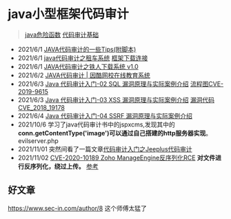 # java小型框架代码审计

>[java危险函数](./java危险函数.md)
>[代码审计基础](./代码审计基础.pdf)

+ 2021/6/1   [JAVA代码审计的一些Tips(附脚本)](https://xz.aliyun.com/t/1633)
+ 2021/6/1   [java代码审计之租车系统](./java代码审计之租车系统.pdf)  [框架下载连接](http://down.chinaz.com/soft/38425.htm)
+ 2021/6/1   [JAVA代码审计之铁人下载系统 v1.0](http://foreversong.cn/archives/1005)
+ 2021/6/2   [JAVA代码审计 | 因酷网校在线教育系统](https://xz.aliyun.com/t/2646)
+ 2021/6/3   [Java 代码审计入门-02 SQL 漏洞原理与实际案例介绍](https://xz.aliyun.com/t/6872)             [流程图CVE-2019-9615](./img/CVE-2019-9615.png)
+ 2021/6/3   [Java 代码审计入门-03 XSS 漏洞原理与实际案例介绍](https://xz.aliyun.com/t/6937) [漏洞代码CVE_2018_19178](./code/CVE_2018_19178.java)
+ 2021/6/4   [Java 代码审计入门-04 SSRF 漏洞原理与实际案例介绍](https://xz.aliyun.com/t/7186)
+ 2021/10/6  学习了java代码审计书中的jspxcms,发现其中的**conn.getContentType('image')可以通过自己搭建的http服务器实现**。 evilserver.php
+ 2021/11/01  突然间看了一篇文章[代码审计入门之Jeeplus代码审计](https://www.freebuf.com/articles/web/220066.html)
+ 2021/11/02 [CVE-2020-10189 Zoho ManageEngine反序列化RCE](https://xz.aliyun.com/t/7439) **对文件进行反序列化，绕过上传。**  [参考](https://www.anquanke.com/post/id/200474)


## 好文章

https://www.sec-in.com/author/8 这个师傅太猛了 

